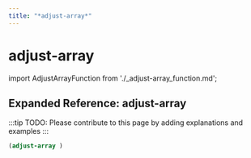 ```yaml
---
title: "*adjust-array*"
---
```


# adjust-array

import AdjustArrayFunction from './_adjust-array_function.md';

<AdjustArrayFunction />

## Expanded Reference: adjust-array

:::tip
TODO: Please contribute to this page by adding explanations and examples
:::

```lisp
(adjust-array )
```
